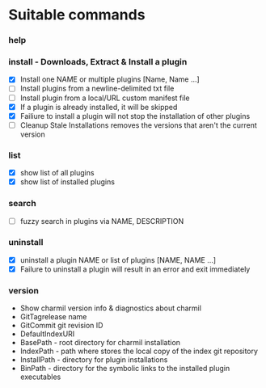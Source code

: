 # Suitable commands

### help

### install - Downloads, Extract & Install a plugin

- [x] Install one NAME or multiple plugins [Name, Name ...]
- [ ] Install plugins from a newline-delimited txt file
- [ ] Install plugin from a local/URL custom manifest file
- [x] If a plugin is already installed, it will be skipped
- [x] Failiure to install a plugin will not stop the installation of other plugins
- [ ] Cleanup Stale Installations removes the versions that aren't the current version

### list

- [x] show list of all plugins
- [x] show list of installed plugins

### search

- [ ] fuzzy search in plugins via NAME, DESCRIPTION

### uninstall

- [x] uninstall a plugin NAME or list of plugins [NAME, NAME ...]
- [x] Failure to uninstall a plugin will result in an error and exit immediately

### version

- Show charmil version info & diagnostics about charmil
- GitTagrelease name
- GitCommit git revision ID
- DefaultIndexURI
- BasePath - root directory for charmil installation
- IndexPath - path where stores the local copy of the index git repository
- InstallPath - directory for plugin installations
- BinPath - directory for the symbolic links to the installed plugin executables
